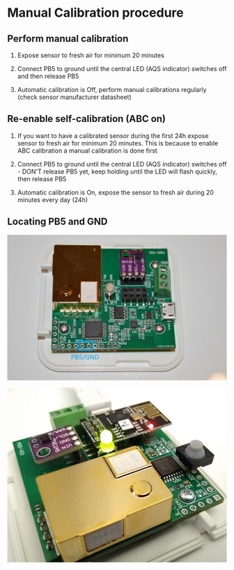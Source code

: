 # Manual Calibration procedure

## Perform manual calibration

1) Expose sensor to fresh air for minimum 20 minutes

2) Connect PB5 to ground until the central LED (AQS indicator) switches off and then release PB5

3) Automatic calibration is Off, perform manual calibrations regularly (check sensor manufacturer datasheet)

## Re-enable self-calibration (ABC on)

1) If you want to have a calibrated sensor during the first 24h expose sensor to fresh air for minimum 20 minutes. This is because to enable ABC calibration a manual calibration is done first

2) Connect PB5 to ground until the central LED (AQS indicator) switches off - DON'T release PB5 yet, keep holding until the LED will flash quickly,  then release PB5

3) Automatic calibration is On, expose the sensor to fresh air during 20 minutes every day (24h)



## Locating PB5 and GND

![PB5 and GND](./DSC_0514_PB5.jpg)

![Button connected to PB5 and GND](./image-20210215204843137.png)







